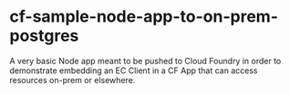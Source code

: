# cf-sample-node-app-to-on-prem-postgres
A very basic Node app meant to be pushed to Cloud Foundry in order to demonstrate embedding an EC Client in a CF App that can access resources on-prem or elsewhere.
